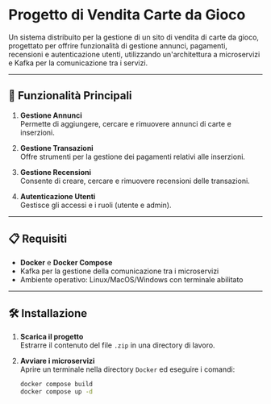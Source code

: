 # Progetto di Vendita Carte da Gioco

Un sistema distribuito per la gestione di un sito di vendita di carte da gioco, progettato per offrire funzionalità di gestione annunci, pagamenti, recensioni e autenticazione utenti, utilizzando un'architettura a microservizi e Kafka per la comunicazione tra i servizi.

---

## 🚀 Funzionalità Principali

1. **Gestione Annunci**  
   Permette di aggiungere, cercare e rimuovere annunci di carte e inserzioni.
   
2. **Gestione Transazioni**  
   Offre strumenti per la gestione dei pagamenti relativi alle inserzioni.

3. **Gestione Recensioni**  
   Consente di creare, cercare e rimuovere recensioni delle transazioni.

4. **Autenticazione Utenti**  
   Gestisce gli accessi e i ruoli (utente e admin).

---

## 📋 Requisiti

- **Docker** e **Docker Compose**  
- Kafka per la gestione della comunicazione tra i microservizi  
- Ambiente operativo: Linux/MacOS/Windows con terminale abilitato

---

## 🛠️ Installazione

1. **Scarica il progetto**  
   Estrarre il contenuto del file `.zip` in una directory di lavoro.

2. **Avviare i microservizi**  
   Aprire un terminale nella directory `Docker` ed eseguire i comandi:
   ```bash
   docker compose build
   docker compose up -d
